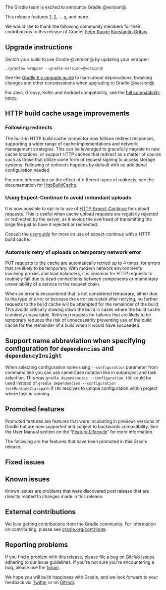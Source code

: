 The Gradle team is excited to announce Gradle @version@.

This release features [1](), [2](), ... [n](), and more.

We would like to thank the following community members for their contributions to this release of Gradle:
 [Peter Runge](https://github.com/causalnet)
 [Konstantin Gribov](https://github.com/grossws)
<!-- 
Include only their name, impactful features should be called out separately below.
 [Some person](https://github.com/some-person)
-->

## Upgrade instructions

Switch your build to use Gradle @version@ by updating your wrapper:

`./gradlew wrapper --gradle-version=@version@`

See the [Gradle 6.x upgrade guide](userguide/upgrading_version_6.html#changes_@baseVersion@) to learn about deprecations, breaking changes and other considerations when upgrading to Gradle @version@. 

For Java, Groovy, Kotlin and Android compatibility, see the [full compatibility notes](userguide/compatibility.html).

<!-- Do not add breaking changes or deprecations here! Add them to the upgrade guide instead. --> 

<!-- 

<a name="VERSION-CATALOG-IMPROVEMENTS"></a>
### Version catalog improvements

In previous Gradle releases, it wasn't possible to declare a [version catalog](userguide/platforms.html#sub:version-catalog) where an alias would also contain sub-aliases.
For example, it wasn't possible to declare both an alias `jackson` and `jackson.xml`, you would have had to create aliases `jackson.core` and `jackson.xml`.
This limitation is now lifted.

================== TEMPLATE ==============================

<a name="FILL-IN-KEY-AREA"></a>
### FILL-IN-KEY-AREA improvements

<<<FILL IN CONTEXT FOR KEY AREA>>>
Example:
> The [configuration cache](userguide/configuration_cache.html) improves build performance by caching the result of
> the configuration phase. Using the configuration cache, Gradle can skip the configuration phase entirely when
> nothing that affects the build configuration has changed.

#### FILL-IN-FEATURE
> HIGHLIGHT the usecase or existing problem the feature solves
> EXPLAIN how the new release addresses that problem or use case
> PROVIDE a screenshot or snippet illustrating the new feature, if applicable
> LINK to the full documentation for more details 

================== END TEMPLATE ==========================


==========================================================
ADD RELEASE FEATURES BELOW
vvvvvvvvvvvvvvvvvvvvvvvvvvvvvvvvvvvvvvvvvvvvvvvvvvvvvvvvvv

--> 
<a name="http-build-cache-improvements"></a>
## HTTP build cache usage improvements

### Following redirects

The built-in HTTP build cache connector now follows redirect responses, supporting a wider range of cache implementations and network management strategies.
This can be leveraged to gracefully migrate to new cache locations, or support HTTP caches that redirect as a matter of course such as those that
utilize some form of request signing to access storage systems.
Following of redirects happens by default with no additional configuration needed.

For more information on the effect of different types of redirects, see the documentation for [HttpBuildCache](dsl/org.gradle.caching.http.HttpBuildCache.html).

### Using Expect-Continue to avoid redundant uploads

It is now possible to opt-in to use of [HTTP Expect-Continue](https://www.w3.org/Protocols/rfc2616/rfc2616-sec8.html#sec8.2.3) for upload requests.
This is useful when cache upload requests are regularly rejected or redirected by the server,
as it avoids the overhead of transmitting the large file just to have it rejected or redirected.

Consult the [userguide](userguide/build_cache.html#sec:build_cache_expect_continue) for more on use of expect-continue with a HTTP build cache.

### Automatic retry of uploads on temporary network error

PUT requests to the cache are automatically retried up to 4 times, for errors that are likely to be temporary.
With modern network environments involving proxies and load balancers, it is common for HTTP requests to routinely fail due to dead connections between components or momentary unavailability of a service in the request chain.

When an error is encountered that is not considered temporary, either due to the type of error or because the error persisted after retrying,
no further requests to the build cache will be attempted for the remainder of the build.
This avoids critically slowing down the build in cases where the build cache is entirely unavailable.
Retrying requests for failures that are likely to be temporary reduces the risk of unnecessarily preventing use of the build cache for the remainder of a build when it would have succeeded.

## Support name abbreviation when specifying configuration for `dependencies` and `dependencyInsight`
When selecting configuration name using `--configuration` parameter from command line you can use camelCase notation like in subproject and task selection. This way `gradle dependencies --configuration tRC` could be used instead of `gradle dependencies --configuration testRuntimeClasspath` if `tRC` resolves to unique configuration within project where task is running.

<!--

^^^^^^^^^^^^^^^^^^^^^^^^^^^^^^^^^^^^^^^^^^^^^^^^^^^^^^^^^^
ADD RELEASE FEATURES ABOVE
==========================================================

-->

## Promoted features
Promoted features are features that were incubating in previous versions of Gradle but are now supported and subject to backwards compatibility.
See the User Manual section on the “[Feature Lifecycle](userguide/feature_lifecycle.html)” for more information.

The following are the features that have been promoted in this Gradle release.

<!--
### Example promoted
-->

## Fixed issues

## Known issues

Known issues are problems that were discovered post release that are directly related to changes made in this release.

## External contributions

We love getting contributions from the Gradle community. For information on contributing, please see [gradle.org/contribute](https://gradle.org/contribute).

## Reporting problems

If you find a problem with this release, please file a bug on [GitHub Issues](https://github.com/gradle/gradle/issues) adhering to our issue guidelines. 
If you're not sure you're encountering a bug, please use the [forum](https://discuss.gradle.org/c/help-discuss).

We hope you will build happiness with Gradle, and we look forward to your feedback via [Twitter](https://twitter.com/gradle) or on [GitHub](https://github.com/gradle).

